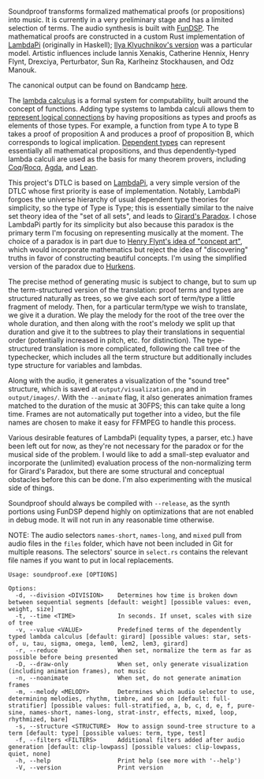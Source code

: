Soundproof transforms formalized mathematical proofs (or propositions) into music.
It is currently in a very preliminary stage and has a limited selection of terms. The audio synthesis is built with
[FunDSP](https://github.com/SamiPerttu/fundsp). The mathematical proofs are constructed in a
custom Rust implementation of [LambdaPi](https://www.andres-loeh.de/LambdaPi/) (originally in Haskell);
[Ilya Klyuchnikov's version](https://github.com/ilya-klyuchnikov/lambdapi) was a particular model.
Artistic influences include Iannis Xenakis, Catherine Hennix, Henry Flynt, Drexciya, Perturbator, Sun Ra, 
Karlheinz Stockhausen, and Odz Manouk.

<!-- Examples of the output can be found on SoundCloud [here (type-structured)](https://soundcloud.com/user-619734785/system-output-v13)
and [here (term-structured)](https://soundcloud.com/user-619734785/system-output-v12). -->

The canonical output can be found on Bandcamp [here](https://isdra.bandcamp.com/album/girards-paradox).

The [lambda calculus](https://en.wikipedia.org/wiki/Lambda_calculus) is a formal system for computability,
built around the concept of functions. Adding type systems to lambda calculi allows them to [represent logical
connections](https://en.wikipedia.org/wiki/Curry%E2%80%93Howard_correspondence) by having propositions as types
and proofs as elements of those types. For example, a function from type A to type B takes a proof of proposition A
and produces a proof of proposition B, which corresponds to logical implication. 
[Dependent types](https://en.wikipedia.org/wiki/Dependent_type) can represent essentially all mathematical propositions,
and thus dependently-typed lambda calculi are used as the basis for many theorem provers, including 
[Coq](https://coq.inria.fr/)/[Rocq](https://rocq-prover.org/about#history), [Agda](https://github.com/agda/agda),
and [Lean](https://lean-lang.org/).

This project's DTLC is based on [LambdaPi](https://www.andres-loeh.de/LambdaPi/), a very simple version
of the DTLC whose first priority is ease of implementation.
Notably, LambdaPi forgoes the universe hierarchy of usual dependent type theories for simplicity,
so the type of Type is Type; this is essentially similar to the naive set theory idea 
of the "set of all sets", and leads to [Girard's Paradox](https://en.wikipedia.org/wiki/System_U).
I chose LambdaPi partly for its simplicity but also because this paradox is the primary 
term I'm focusing on representing musically at the moment.
The choice of a paradox is in part due to [Henry Flynt's idea of "concept art"](https://henryflynt.org/aesthetics/conart.html), 
which would incorporate mathematics but reject the idea of "discovering" truths in favor of constructing
beautiful concepts.
I'm using the simplified version of the paradox due to [Hurkens](https://www.cs.cmu.edu/~kw/scans/hurkens95tlca.pdf).

The precise method of generating music is subject to change, but to sum up the term-structured 
version of the translation: proof terms and types are structured naturally as trees, so we give 
each sort of term/type a little fragment of melody. Then, for a particular term/type we wish to 
translate, we give it a duration. We play the melody for the root of the tree over the whole
duration, and then along with the root's melody we split up that duration and give it to the subtrees
to play their translations in sequential order (potentially increased in pitch, etc. for distinction).
The type-structured translation is more complicated, following the call tree of the typechecker,
which includes all the term structure but additionally includes type structure for variables and lambdas.

Along with the audio, it generates a visualization of the "sound tree" structure, 
which is saved at `output/visualization.png` and in `output/images/`. With the `--animate` flag, it also
generates animation frames matched to the duration of the music at 30FPS; this can take
quite a long time. Frames are not automatically put together into a video, but the file names are chosen 
to make it easy for FFMPEG to handle this process.

Various desirable features of LambdaPi (equality types, a parser, etc.) have been left out for now,
as they're not necessary for the paradox or for the musical side of the problem.
I would like to add a small-step evaluator and incorporate the (unlimited)
evaluation process of the non-normalizing term for Girard's Paradox, but there are some structural and
conceptual obstacles before this can be done. I'm also experimenting with the musical side of things.

Soundproof should always be compiled with `--release`, as the synth portions using FunDSP depend highly
on optimizations that are not enabled in debug mode. It will not run in any reasonable time
otherwise.

NOTE: The audio selectors `names-short`, `names-long`, and `mixed` pull from audio files in the `files` folder, 
which have not been included in Git for multiple reasons. The selectors' source in `select.rs` contains the 
relevant file names if you want to put in local replacements. 

```
Usage: soundproof.exe [OPTIONS]

Options:
  -d, --division <DIVISION>    Determines how time is broken down between sequential segments [default: weight] [possible values: even, weight, size]
  -t, --time <TIME>            In seconds. If unset, scales with size of tree
  -v, --value <VALUE>          Predefined terms of the dependently typed lambda calculus [default: girard] [possible values: star, sets-of, u, tau, sigma, omega, lem0, lem2, lem3, girard]
  -r, --reduce                 When set, normalize the term as far as possible before being presented
  -D, --draw-only              When set, only generate visualization (including animation frames), not music
  -n, --noanimate              When set, do not generate animation frames
  -m, --melody <MELODY>        Determines which audio selector to use, determining melodies, rhythm, timbre, and so on [default: full-stratifier] [possible values: full-stratified, a, b, c, d, e, f, pure-sine, names-short, names-long, strat-instr, effects, mixed, loop, rhythmized, bare]   
  -s, --structure <STRUCTURE>  How to assign sound-tree structure to a term [default: type] [possible values: term, type, test]
  -f, --filters <FILTERS>      Additional filters added after audio generation [default: clip-lowpass] [possible values: clip-lowpass, quiet, none]
  -h, --help                   Print help (see more with '--help')
  -V, --version                Print version
```
